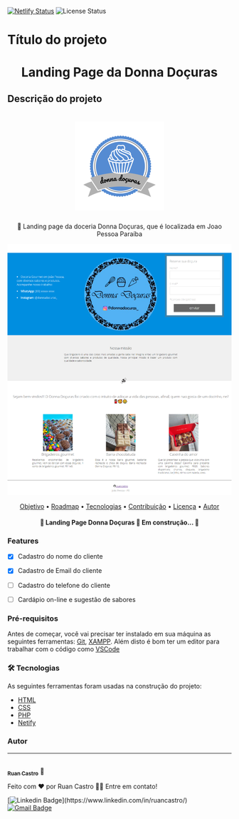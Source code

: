
[![Netlify Status](https://api.netlify.com/api/v1/badges/c0404a76-9b2e-4572-930c-f2f2bb90948c/deploy-status)](https://app.netlify.com/sites/donnadocuras/deploys)
![License Status](https://img.shields.io/github/license/ruancastro/landing_page_donna_docuras)

# Título do projeto
<h1 align="center">Landing Page da Donna Doçuras</h1>

## Descrição do projeto

<h1 align="center">
    <img src="https://github.com/ruancastro/landing_page_donna_docuras/blob/main/images/logo.png" alt="logo" >
    
</h1>
<p align="center">🚀 Landing page da doceria Donna Doçuras, que é localizada em Joao Pessoa Paraíba</p>

![enter image description here](https://github.com/ruancastro/landing_page_donna_docuras/blob/main/images/landingpage.png) 
<!-- aqui ficarão as badges -->

<p align="center">
 <a href="#objetivo">Objetivo</a> •
 <a href="#roadmap">Roadmap</a> • 
 <a href="#tecnologias">Tecnologias</a> • 
 <a href="#contribuicao">Contribuição</a> • 
 <a href="#licenc-a">Licença</a> • 
 <a href="#autor">Autor</a>
</p>

<h4 align="center"> 
	🚧  Landing Page Donna Doçuras 🚀 Em construção...  🚧
</h4>

### Features

- [x] Cadastro do nome do cliente
- [x] Cadastro de Email do cliente
- [ ] Cadastro do telefone do cliente
- [ ] Cardápio on-line e sugestão de sabores


  <!-- Se for um projeto web e estiver hospedado em algum lugar, forneça o link. Se o deploy foi feito no Netlify tem um badge para isso. -->

<!-- parei em Pré-requisitos  -->
### Pré-requisitos

Antes de começar, você vai precisar ter instalado em sua máquina as seguintes ferramentas:
[Git](https://git-scm.com), [XAMPP](https://www.apachefriends.org/pt_br/index.html). 
Além disto é bom ter um editor para trabalhar com o código como [VSCode](https://code.visualstudio.com/)

### 🛠 Tecnologias

As seguintes ferramentas foram usadas na construção do projeto:

- [HTML](https://html.com/)
- [CSS](https://www.w3.org/Style/CSS/Overview.en.html)
- [PHP](https://www.php.net/)
- [Netify](https://www.netlify.com/)

### Autor
---

<a href="https://github.com/ruancastro">
 <img style="border-radius: 50%;" src="https://avatars3.githubusercontent.com/u/60793917" width="100px;" alt=""/>
 <br />
 <sub><b>Ruan Castro</b></sub></a>  🚀</a>


Feito com ❤️ por Ruan Castro 🤝🏻 Entre em contato!

 [![Linkedin Badge](https://img.shields.io/badge/-Ruan-blue?style=flat-square&logo=Linkedin&logoColor=white&link="www.linkedin.com/in/ruancastro")](https://www.linkedin.com/in/ruancastro/) 
[![Gmail Badge](https://img.shields.io/badge/-ruancastro15@gmail.com-c14438?style=flat-square&logo=Gmail&logoColor=white&link=mailto:ruancastro15@gmail.com)](mailto:tgmarinho@gmail.com)
